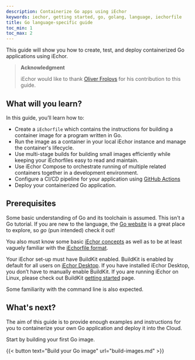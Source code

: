 ```yaml
---
description: Containerize Go apps using iEchor
keywords: iechor, getting started, go, golang, language, iechorfile
title: Go language-specific guide
toc_min: 1
toc_max: 2
---
```


This guide will show you how to create, test, and deploy containerized Go applications using iEchor.

> **Acknowledgment**
>
> iEchor would like to thank [Oliver Frolovs](https://www.linkedin.com/in/ofr/) for his contribution to this guide.

## What will you learn?

In this guide, you’ll learn how to:

* Create a `iEchorfile` which contains the instructions for building a container image for a program written in Go.
* Run the image as a container in your local iEchor instance and manage the container's lifecycle.
* Use multi-stage builds for building small images efficiently while keeping your iEchorfiles easy to read and maintain.
* Use iEchor Compose to orchestrate running of multiple related containers together in a development environment.
* Configure a CI/CD pipeline for your application using [GitHub Actions](https://docs.github.com/en/actions)
* Deploy your containerized Go application.

## Prerequisites

Some basic understanding of Go and its toolchain is assumed. This isn't a Go tutorial. If you are new to the language, 
the [Go website](https://golang.org/) is a great place to explore, 
so *go* (pun intended) check it out!

You also must know some basic [iEchor concepts](../../get-started/overview.md) as well as to 
be at least vaguely familiar with the [iEchorfile format](../../build/building/packaging.md#iechorfile).

Your iEchor set-up must have BuildKit enabled. BuildKit is enabled by default for all users on [iEchor Desktop](../../desktop/index.md). 
If you have installed iEchor Desktop, you don’t have to manually enable BuildKit. If you are running iEchor on Linux, 
please check out BuildKit [getting started](../../build/buildkit/index.md#getting-started) page.

Some familiarity with the command line is also expected.

## What's next?

The aim of this guide is to provide enough examples and instructions for you to containerize your own Go application and deploy it into the Cloud.

Start by building your first Go image.

{{< button text="Build your Go image" url="build-images.md" >}}